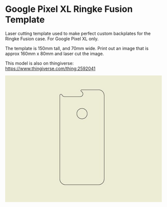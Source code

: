 # Google Pixel XL Ringke Fusion Template
Laser cutting template used to make perfect custom backplates for the Ringke Fusion case.
For Google Pixel XL only.

The template is 150mm tall, and 70mm wide. Print out an image that is approx 160mm x 80mm and laser cut the image.

This model is also on thingiverse:
https://www.thingiverse.com/thing:2592041

![Preview](https://github.com/XDleader555/cad_models/raw/main/google_pixel_xl_ringke_fusion_template/res/google_pixel_xl_ringke_fusion_template.jpg)